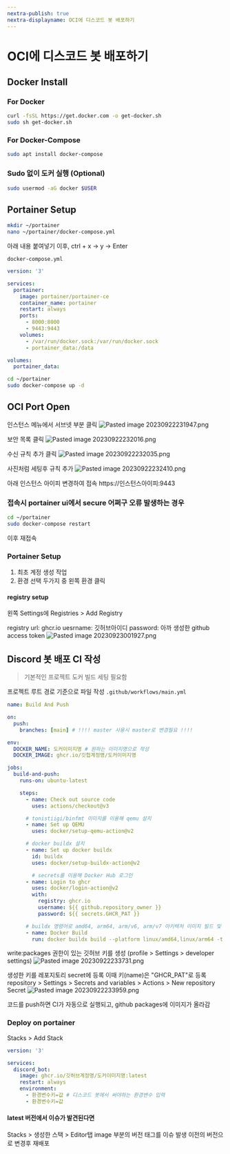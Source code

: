 ```yaml
---
nextra-publish: true
nextra-displayname: OCI에 디스코드 봇 배포하기
---
```

# OCI에 디스코드 봇 배포하기

## Docker Install

### For Docker

```sh
curl -fsSL https://get.docker.com -o get-docker.sh
sudo sh get-docker.sh
```

### For Docker-Compose

```sh
sudo apt install docker-compose
```


### Sudo 없이 도커 실행 (Optional)
```sh
sudo usermod -aG docker $USER
```


## Portainer Setup

```sh
mkdir ~/portainer
nano ~/portainer/docker-compose.yml
```

아래 내용 붙여넣기 이후, ctrl + x -> y -> Enter

`docker-compose.yml`
```yml
version: '3'

services:
  portainer:
    image: portainer/portainer-ce
    container_name: portainer
    restart: always
    ports:
      - 8000:8000
      - 9443:9443
    volumes:
      - /var/run/docker.sock:/var/run/docker.sock
      - portainer_data:/data

volumes:
  portainer_data:
```

```sh
cd ~/portainer
sudo docker-compose up -d
```



## OCI Port Open


인스턴스 메뉴에서 서브넷 부분 클릭
![Pasted image 20230922231947.png](/Pasted_image_20230922231947.png)

보안 목록 클릭
![Pasted image 20230922232016.png](/Pasted_image_20230922232016.png)


수신 규칙 추가 클릭
![Pasted image 20230922232035.png](/Pasted_image_20230922232035.png)

사진처럼 세팅후 규칙 추가
![Pasted image 20230922232410.png](/Pasted_image_20230922232410.png)

아래 인스턴스 아이피 변경하여 접속
https://인스턴스아이피:9443

### 접속시 portainer ui에서 secure 어쩌구 오류 발생하는 경우
```sh
cd ~/portainer
sudo docker-compose restart
```
이후 재접속


### Portainer Setup
1. 최초 계정 생성 작업
2. 환경 선택 두가지 중 왼쪽 환경 클릭
#### registry setup
왼쪽 Settings에 Registries > Add Registry

registry url: ghcr.io
uesrname: 깃허브아이디
password: 아까 생성한 github access token
![Pasted image 20230923001927.png](/Pasted_image_20230923001927.png)




## Discord 봇 배포 CI 작성

>기본적인 프로젝트 도커 빌드 세팅 필요함


프로젝트 루트 경로 기준으로 파일 작성
`.github/workflows/main.yml`
```yml
name: Build And Push

on:
  push:
    branches: [main] # !!!! master 사용시 master로 변경필요 !!!!

env:
  DOCKER_NAME: 도커이미지명 # 원하는 이미지명으로 작성
  DOCKER_IMAGE: ghcr.io/깃헙계정명/도커이미지명

jobs:
  build-and-push:
    runs-on: ubuntu-latest

    steps:
      - name: Check out source code
        uses: actions/checkout@v3

      # tonistiigi/binfmt 이미지를 이용해 qemu 설치
      - name: Set up QEMU
        uses: docker/setup-qemu-action@v2

      # docker buildx 설치
      - name: Set up docker buildx
        id: buildx
        uses: docker/setup-buildx-action@v2

        # secrets를 이용해 Docker Hub 로그인
      - name: Login to ghcr
        uses: docker/login-action@v2
        with:
          registry: ghcr.io
          username: ${{ github.repository_owner }}
          password: ${{ secrets.GHCR_PAT }}

      # buildx 명령어로 amd64, arm64, arm/v6, arm/v7 아키텍처 이미지 빌드 및
      - name: Docker Build
        run: docker buildx build --platform linux/amd64,linux/arm64 -t ${{ env.DOCKER_IMAGE }}:latest -t ${{ env.DOCKER_IMAGE}}:${{ github.run_id }} --push .

```

write:packages 권한이 있는 깃허브 키를 생성
(profile > Settings > developer settings)
![Pasted image 20230922233731.png](/Pasted_image_20230922233731.png)

생성한 키를 레포지토리 secret에 등록
이때 키(name)은 "GHCR_PAT"로 등록
repository > Settings > Secrets and variables > Actions > New repository Secret
![Pasted image 20230922233959.png](/Pasted_image_20230922233959.png)

코드를 push하면 CI가 자동으로 실행되고, github packages에 이미지가 올라감

### Deploy on portainer

Stacks > Add Stack
```yml
version: '3'

services:
  discord_bot:
    image: ghcr.io/깃허브계정명/도커이미지명:latest
    restart: always
    environment:
      - 환경변수키=값 # 디스코드 봇에서 써야하는 환경변수 입력
      - 환경변수키=값
```


#### latest 버전에서 이슈가 발견된다면
Stacks > 생성한 스택 > Editor탭
image 부분의 버전 태그를 이슈 발생 이전의 버전으로 변경후 재배포